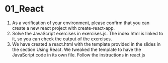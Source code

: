 # 01_React
1. As a verification of your environment, please confirm that you can create a new react project with create-react-app.
2. Solve the JavaScript exercises in exercises.js. The index.html is linked to it, so you can check the output of the exercises.
3. We have created a react.html with the template provided in the slides in the section Using React. We tweaked the template to have the JavaScript code in its own file. Follow the instructions in react.js
